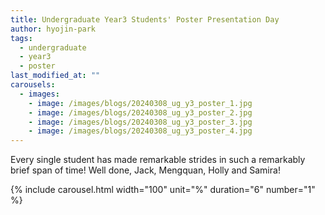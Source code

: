 ```yaml
---
title: Undergraduate Year3 Students' Poster Presentation Day
author: hyojin-park
tags:
  - undergraduate
  - year3
  - poster
last_modified_at: ""
carousels:
  - images: 
    - image: /images/blogs/20240308_ug_y3_poster_1.jpg
    - image: /images/blogs/20240308_ug_y3_poster_2.jpg
    - image: /images/blogs/20240308_ug_y3_poster_3.jpg
    - image: /images/blogs/20240308_ug_y3_poster_4.jpg
---
```

Every single student has made remarkable strides in such a remarkably brief span of time! <be>
Well done, Jack, Mengquan, Holly and Samira!

{% include carousel.html width="100" unit="%" duration="6" number="1" %}
